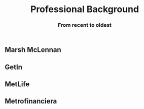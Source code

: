 <center>
<header><h1>Professional Background</h1>
<h3>From recent to oldest</h3>
</header>
</center>



## Marsh McLennan

## GetIn

## MetLife

## Metrofinanciera